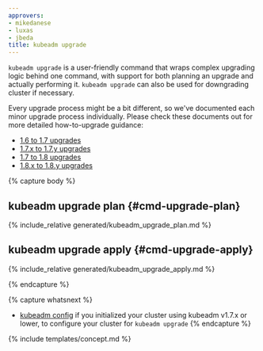 ```yaml
---
approvers:
- mikedanese
- luxas
- jbeda
title: kubeadm upgrade
---
```


`kubeadm upgrade` is a user-friendly command that wraps complex upgrading logic behind one command, with support
for both planning an upgrade and actually performing it. `kubeadm upgrade` can also be used for downgrading
cluster if necessary.

Every upgrade process might be a bit different, so we've documented each minor upgrade process individually.
Please check these documents out for more detailed how-to-upgrade guidance:

 * [1.6 to 1.7 upgrades](/docs/tasks/administer-cluster/kubeadm-upgrade-1-7/)
 * [1.7.x to 1.7.y upgrades](/docs/tasks/administer-cluster/kubeadm-upgrade-1-8/)
 * [1.7 to 1.8 upgrades](/docs/tasks/administer-cluster/kubeadm-upgrade-1-8/)
 * [1.8.x to 1.8.y upgrades](/docs/tasks/administer-cluster/kubeadm-upgrade-1-8/)

{% capture body %}
## kubeadm upgrade plan {#cmd-upgrade-plan}
{% include_relative generated/kubeadm_upgrade_plan.md %}

## kubeadm upgrade apply  {#cmd-upgrade-apply}
{% include_relative generated/kubeadm_upgrade_apply.md %}

{% endcapture %}

{% capture whatsnext %}
* [kubeadm config](kubeadm-config.md) if you initialized your cluster using kubeadm v1.7.x or lower, to configure your cluster for `kubeadm upgrade`
{% endcapture %}

{% include templates/concept.md %}
